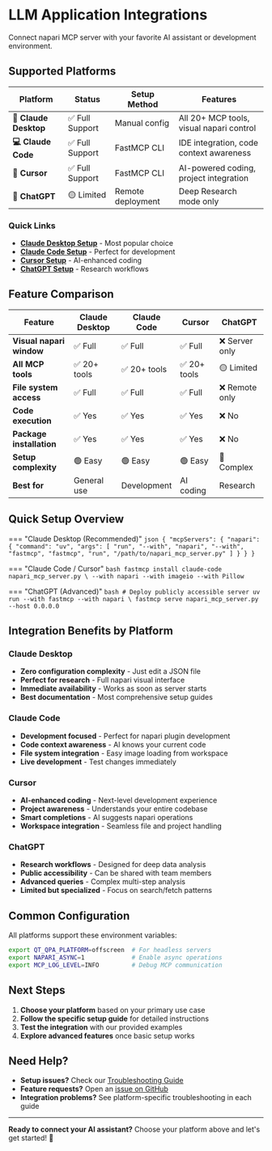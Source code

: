 # LLM Application Integrations

Connect napari MCP server with your favorite AI assistant or development environment.

## Supported Platforms

| Platform | Status | Setup Method | Features |
|----------|--------|--------------|----------|
| **🤖 Claude Desktop** | ✅ Full Support | Manual config | All 20+ MCP tools, visual napari control |
| **💻 Claude Code** | ✅ Full Support | FastMCP CLI | IDE integration, code context awareness |
| **📝 Cursor** | ✅ Full Support | FastMCP CLI | AI-powered coding, project integration |
| **💬 ChatGPT** | 🟡 Limited | Remote deployment | Deep Research mode only |

### Quick Links

- **[Claude Desktop Setup](claude-desktop.md)** - Most popular choice
- **[Claude Code Setup](claude-code.md)** - Perfect for development
- **[Cursor Setup](cursor.md)** - AI-enhanced coding
- **[ChatGPT Setup](chatgpt.md)** - Research workflows

## Feature Comparison

| Feature | Claude Desktop | Claude Code | Cursor | ChatGPT |
|---------|----------------|-------------|--------|---------|
| **Visual napari window** | ✅ Full | ✅ Full | ✅ Full | ❌ Server only |
| **All MCP tools** | ✅ 20+ tools | ✅ 20+ tools | ✅ 20+ tools | 🟡 Limited |
| **File system access** | ✅ Full | ✅ Full | ✅ Full | ❌ Remote only |
| **Code execution** | ✅ Yes | ✅ Yes | ✅ Yes | ❌ No |
| **Package installation** | ✅ Yes | ✅ Yes | ✅ Yes | ❌ No |
| **Setup complexity** | 🟢 Easy | 🟢 Easy | 🟢 Easy | 🔴 Complex |
| **Best for** | General use | Development | AI coding | Research |

## Quick Setup Overview

=== "Claude Desktop (Recommended)"
    ```json
    {
      "mcpServers": {
        "napari": {
          "command": "uv",
          "args": [
            "run", "--with", "napari", "--with", "fastmcp",
            "fastmcp", "run", "/path/to/napari_mcp_server.py"
          ]
        }
      }
    }
    ```

=== "Claude Code / Cursor"
    ```bash
    fastmcp install claude-code napari_mcp_server.py \
        --with napari --with imageio --with Pillow
    ```

=== "ChatGPT (Advanced)"
    ```bash
    # Deploy publicly accessible server
    uv run --with fastmcp --with napari \
      fastmcp serve napari_mcp_server.py --host 0.0.0.0
    ```

## Integration Benefits by Platform

### Claude Desktop
- **Zero configuration complexity** - Just edit a JSON file
- **Perfect for research** - Full napari visual interface
- **Immediate availability** - Works as soon as server starts
- **Best documentation** - Most comprehensive setup guides

### Claude Code
- **Development focused** - Perfect for napari plugin development
- **Code context awareness** - AI knows your current code
- **File system integration** - Easy image loading from workspace
- **Live development** - Test changes immediately

### Cursor
- **AI-enhanced coding** - Next-level development experience
- **Project awareness** - Understands your entire codebase
- **Smart completions** - AI suggests napari operations
- **Workspace integration** - Seamless file and project handling

### ChatGPT
- **Research workflows** - Designed for deep data analysis
- **Public accessibility** - Can be shared with team members
- **Advanced queries** - Complex multi-step analysis
- **Limited but specialized** - Focus on search/fetch patterns

## Common Configuration

All platforms support these environment variables:

```bash
export QT_QPA_PLATFORM=offscreen  # For headless servers
export NAPARI_ASYNC=1             # Enable async operations
export MCP_LOG_LEVEL=INFO         # Debug MCP communication
```

## Next Steps

1. **Choose your platform** based on your primary use case
2. **Follow the specific setup guide** for detailed instructions
3. **Test the integration** with our provided examples
4. **Explore advanced features** once basic setup works

## Need Help?

- **Setup issues?** Check our [Troubleshooting Guide](../guides/troubleshooting.md)
- **Feature requests?** Open an [issue on GitHub](https://github.com/royerlab/napari-mcp/issues)
- **Integration problems?** See platform-specific troubleshooting in each guide

---

**Ready to connect your AI assistant?** Choose your platform above and let's get started! 🚀
